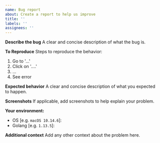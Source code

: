 ```yaml
---
name: Bug report
about: Create a report to help us improve
title: ''
labels: ''
assignees: ''
---
```


**Describe the bug**
A clear and concise description of what the bug is.

**To Reproduce**
Steps to reproduce the behavior:

1. Go to '...'
2. Click on '....'
3. ...
4. See error

**Expected behavior**
A clear and concise description of what you expected to happen.

**Screenshots**
If applicable, add screenshots to help explain your problem.

**Your environment:**

- OS [e.g. `macOS 10.14.6`]:
- Golang [e.g. `1.13.5`]:

**Additional context**
Add any other context about the problem here.
